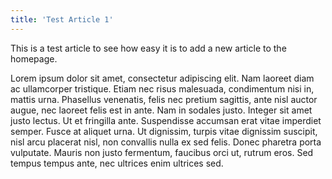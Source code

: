 ```yaml
---
title: 'Test Article 1'
---
```


This is a test article to see how easy it is to add a new article to the homepage.

Lorem ipsum dolor sit amet, consectetur adipiscing elit. Nam laoreet diam ac ullamcorper tristique. Etiam nec risus malesuada, condimentum nisi in, mattis urna. Phasellus venenatis, felis nec pretium sagittis, ante nisl auctor augue, nec laoreet felis est in ante. Nam in sodales justo. Integer sit amet justo lectus. Ut et fringilla ante. Suspendisse accumsan erat vitae imperdiet semper. Fusce at aliquet urna. Ut dignissim, turpis vitae dignissim suscipit, nisl arcu placerat nisl, non convallis nulla ex sed felis. Donec pharetra porta vulputate. Mauris non justo fermentum, faucibus orci ut, rutrum eros. Sed tempus tempus ante, nec ultrices enim ultrices sed.